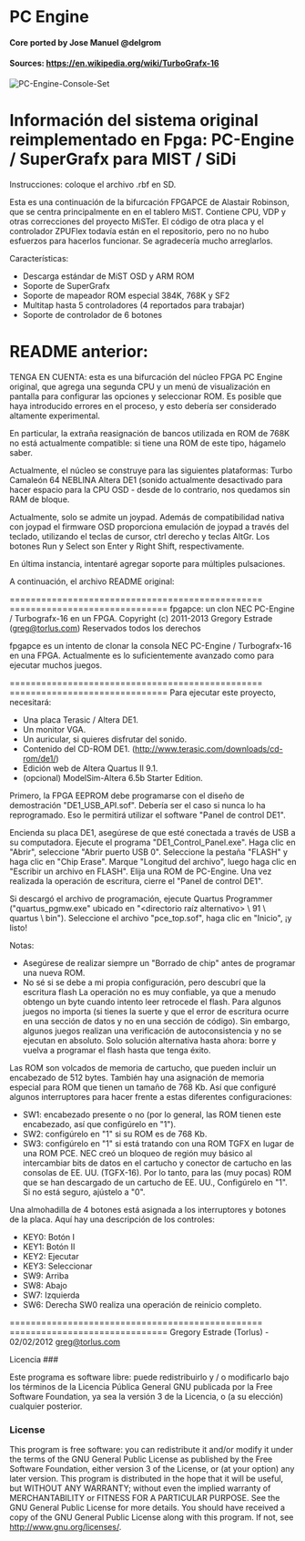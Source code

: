 # PC Engine

#### Core ported by Jose Manuel @delgrom
#### Sources: https://en.wikipedia.org/wiki/TurboGrafx-16

![PC-Engine-Console-Set](https://user-images.githubusercontent.com/31018768/115451325-56444c80-a21d-11eb-8460-9d41820d70bf.jpg)


Información del sistema original reimplementado en Fpga:
  PC-Engine / SuperGrafx para MIST / SiDi
  ================
  Instrucciones: coloque el archivo .rbf en SD.

Esta es una continuación de la bifurcación FPGAPCE de Alastair Robinson, que se centra principalmente en
en el tablero MiST. Contiene CPU, VDP y otras correcciones del proyecto MiSTer.
El código de otra placa y el controlador ZPUFlex todavía están en el repositorio, pero no
no hubo esfuerzos para hacerlos funcionar. Se agradecería mucho arreglarlos.

Características:

- Descarga estándar de MiST OSD y ARM ROM
- Soporte de SuperGrafx
- Soporte de mapeador ROM especial 384K, 768K y SF2
- Multitap hasta 5 controladores (4 reportados para trabajar)
- Soporte de controlador de 6 botones

README anterior:
================

TENGA EN CUENTA: esta es una bifurcación del núcleo FPGA PC Engine original, que agrega
una segunda CPU y un menú de visualización en pantalla para configurar las opciones y seleccionar
ROM. Es posible que haya introducido errores en el proceso, y esto debería ser
considerado altamente experimental.

En particular, la extraña reasignación de bancos utilizada en ROM de 768K no está actualmente
compatible: si tiene una ROM de este tipo, hágamelo saber.

Actualmente, el núcleo se construye para las siguientes plataformas:
Turbo Camaleón 64
NEBLINA
Altera DE1 (sonido actualmente desactivado para hacer espacio para la CPU OSD - desde
de lo contrario, nos quedamos sin RAM de bloque.

Actualmente, solo se admite un joypad. Además de compatibilidad nativa con joypad
el firmware OSD proporciona emulación de joypad a través del teclado, utilizando el
teclas de cursor, ctrl derecho y teclas AltGr.
Los botones Run y ​​Select son Enter y Right Shift, respectivamente.

En última instancia, intentaré agregar soporte para múltiples pulsaciones.

A continuación, el archivo README original:

================================================ ==============================
fpgapce: un clon NEC PC-Engine / Turbografx-16 en un FPGA.
Copyright (c) 2011-2013 Gregory Estrade (greg@torlus.com)
Reservados todos los derechos

fpgapce es un intento de clonar la consola NEC PC-Engine / Turbografx-16 en una FPGA.
Actualmente es lo suficientemente avanzado como para ejecutar muchos juegos.

================================================ ==============================
Para ejecutar este proyecto, necesitará:
- Una placa Terasic / Altera DE1.
- Un monitor VGA.
- Un auricular, si quieres disfrutar del sonido.
- Contenido del CD-ROM DE1. (http://www.terasic.com/downloads/cd-rom/de1/)
- Edición web de Altera Quartus II 9.1.
- (opcional) ModelSim-Altera 6.5b Starter Edition.

Primero, la FPGA EEPROM debe programarse con el diseño de demostración
"DE1_USB_API.sof". Debería ser el caso si nunca lo ha reprogramado.
Eso le permitirá utilizar el software "Panel de control DE1".

Encienda su placa DE1, asegúrese de que esté conectada a través de USB a su computadora.
Ejecute el programa "DE1_Control_Panel.exe".
Haga clic en "Abrir", seleccione "Abrir puerto USB 0".
Seleccione la pestaña "FLASH" y haga clic en "Chip Erase".
Marque "Longitud del archivo", luego haga clic en "Escribir un archivo en FLASH".
Elija una ROM de PC-Engine.
Una vez realizada la operación de escritura, cierre el "Panel de control DE1".

Si descargó el archivo de programación, ejecute Quartus Programmer
("quartus_pgmw.exe" ubicado en "<directorio raíz alternativo> \ 91 \ quartus \ bin").
Seleccione el archivo "pce_top.sof", haga clic en "Inicio", ¡y listo!

Notas:
- Asegúrese de realizar siempre un "Borrado de chip" antes de programar una nueva ROM.
- No sé si se debe a mi propia configuración, pero descubrí que la escritura flash
  La operación no es muy confiable, ya que a menudo obtengo un byte cuando intento leer
  retrocede el flash. Para algunos juegos no importa (si tienes la suerte y
  que el error de escritura ocurre en una sección de datos y no en una sección de código).
  Sin embargo, algunos juegos realizan una verificación de autoconsistencia y no se ejecutan en absoluto.
  Solo solución alternativa hasta ahora: borre y vuelva a programar el flash hasta que tenga éxito.

Las ROM son volcados de memoria de cartucho, que pueden incluir un encabezado de 512 bytes.
También hay una asignación de memoria especial para ROM que tienen un tamaño de 768 Kb.
Así que configuré algunos interruptores para hacer frente a estas diferentes configuraciones:
- SW1: encabezado presente o no (por lo general, las ROM tienen este encabezado, así que configúrelo en "1").
- SW2: configúrelo en "1" si su ROM es de 768 Kb.
- SW3: configúrelo en "1" si está tratando con una ROM TGFX en lugar de una ROM PCE.
  NEC creó un bloqueo de región muy básico al intercambiar bits de datos en el cartucho
  y conector de cartucho en las consolas de EE. UU. (TGFX-16).
  Por lo tanto, para las (muy pocas) ROM que se han descargado de un cartucho de EE. UU., Configúrelo en "1".
  Si no está seguro, ajústelo a "0".

Una almohadilla de 4 botones está asignada a los interruptores y botones de la placa.
Aquí hay una descripción de los controles:
- KEY0: Botón I
- KEY1: Botón II
- KEY2: Ejecutar
- KEY3: Seleccionar
- SW9: Arriba
- SW8: Abajo
- SW7: Izquierda
- SW6: Derecha
SW0 realiza una operación de reinicio completo.

================================================ ==============================
Gregory Estrade (Torlus) - 02/02/2012
greg@torlus.com

Licencia ###


Este programa es software libre: puede redistribuirlo y / o modificarlo bajo los términos de la Licencia Pública General GNU publicada por la Free Software Foundation, ya sea la versión 3 de la Licencia, o (a su elección) cualquier posterior.
 
### License


This program is free software: you can redistribute it and/or modify it under the terms of the GNU General Public License as published by the Free Software Foundation, either version 3 of the License, or (at your option) any later version.
This program is distributed in the hope that it will be useful, but WITHOUT ANY WARRANTY; without even the implied warranty of MERCHANTABILITY or FITNESS FOR A PARTICULAR PURPOSE. See the GNU General Public License for more details.
You should have received a copy of the GNU General Public License along with this program. If not, see http://www.gnu.org/licenses/.
